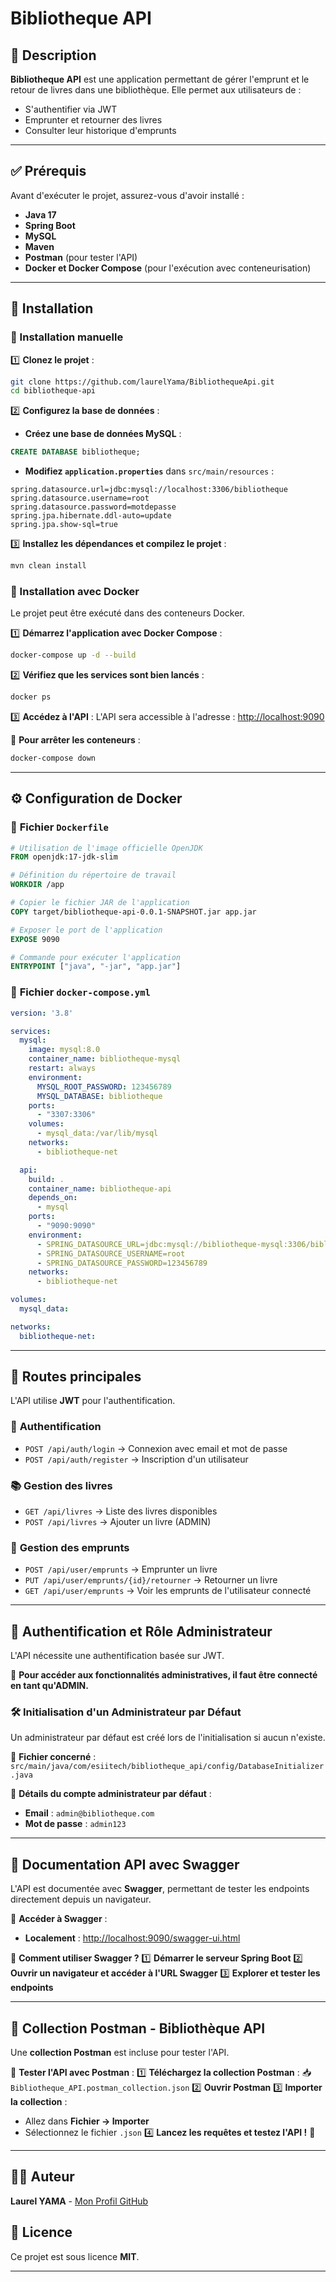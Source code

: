 # Bibliotheque API

## 📖 Description
**Bibliotheque API** est une application permettant de gérer l'emprunt et le retour de livres dans une bibliothèque. Elle permet aux utilisateurs de :
- S'authentifier via JWT
- Emprunter et retourner des livres
- Consulter leur historique d'emprunts

---

## ✅ Prérequis
Avant d'exécuter le projet, assurez-vous d'avoir installé :
- **Java 17**
- **Spring Boot**
- **MySQL**
- **Maven**
- **Postman** (pour tester l'API)
- **Docker et Docker Compose** (pour l'exécution avec conteneurisation)

---

## 🚀 Installation

### 🔹 Installation manuelle
1️⃣ **Clonez le projet** :
```bash
git clone https://github.com/laurelYama/BibliothequeApi.git
cd bibliotheque-api
```

2️⃣ **Configurez la base de données** :
- **Créez une base de données MySQL** :
```sql
CREATE DATABASE bibliotheque;
```
- **Modifiez `application.properties`** dans `src/main/resources` :
```properties
spring.datasource.url=jdbc:mysql://localhost:3306/bibliotheque
spring.datasource.username=root
spring.datasource.password=motdepasse
spring.jpa.hibernate.ddl-auto=update
spring.jpa.show-sql=true
```

3️⃣ **Installez les dépendances et compilez le projet** :
```bash
mvn clean install
```

### 🔹 Installation avec Docker
Le projet peut être exécuté dans des conteneurs Docker.

1️⃣ **Démarrez l'application avec Docker Compose** :
```bash
docker-compose up -d --build
```

2️⃣ **Vérifiez que les services sont bien lancés** :
```bash
docker ps
```

3️⃣ **Accédez à l'API** :
L'API sera accessible à l'adresse : [http://localhost:9090](http://localhost:9090)

📌 **Pour arrêter les conteneurs** :
```bash
docker-compose down
```

---

## ⚙️ Configuration de Docker

### 📌 **Fichier `Dockerfile`**
```dockerfile
# Utilisation de l'image officielle OpenJDK
FROM openjdk:17-jdk-slim

# Définition du répertoire de travail
WORKDIR /app

# Copier le fichier JAR de l'application
COPY target/bibliotheque-api-0.0.1-SNAPSHOT.jar app.jar

# Exposer le port de l'application
EXPOSE 9090

# Commande pour exécuter l'application
ENTRYPOINT ["java", "-jar", "app.jar"]
```

### 📌 **Fichier `docker-compose.yml`**
```yaml
version: '3.8'

services:
  mysql:
    image: mysql:8.0
    container_name: bibliotheque-mysql
    restart: always
    environment:
      MYSQL_ROOT_PASSWORD: 123456789
      MYSQL_DATABASE: bibliotheque
    ports:
      - "3307:3306"
    volumes:
      - mysql_data:/var/lib/mysql
    networks:
      - bibliotheque-net

  api:
    build: .
    container_name: bibliotheque-api
    depends_on:
      - mysql
    ports:
      - "9090:9090"
    environment:
      - SPRING_DATASOURCE_URL=jdbc:mysql://bibliotheque-mysql:3306/bibliotheque
      - SPRING_DATASOURCE_USERNAME=root
      - SPRING_DATASOURCE_PASSWORD=123456789
    networks:
      - bibliotheque-net

volumes:
  mysql_data:

networks:
  bibliotheque-net:
```

---

## 🔗 Routes principales
L'API utilise **JWT** pour l'authentification.

### 🔑 **Authentification**
- `POST /api/auth/login` → Connexion avec email et mot de passe
- `POST /api/auth/register` → Inscription d'un utilisateur

### 📚 **Gestion des livres**
- `GET /api/livres` → Liste des livres disponibles
- `POST /api/livres` → Ajouter un livre (ADMIN)

### 📖 **Gestion des emprunts**
- `POST /api/user/emprunts` → Emprunter un livre
- `PUT /api/user/emprunts/{id}/retourner` → Retourner un livre
- `GET /api/user/emprunts` → Voir les emprunts de l'utilisateur connecté

---

## 🔐 Authentification et Rôle Administrateur
L'API nécessite une authentification basée sur JWT.

📌 **Pour accéder aux fonctionnalités administratives, il faut être connecté en tant qu'ADMIN.**

### 🛠 **Initialisation d'un Administrateur par Défaut**
Un administrateur par défaut est créé lors de l'initialisation si aucun n'existe.

📍 **Fichier concerné** : `src/main/java/com/esiitech/bibliotheque_api/config/DatabaseInitializer.java`

📌 **Détails du compte administrateur par défaut** :
- **Email** : `admin@bibliotheque.com`
- **Mot de passe** : `admin123`

---

## 📖 Documentation API avec Swagger
L'API est documentée avec **Swagger**, permettant de tester les endpoints directement depuis un navigateur.

🔗 **Accéder à Swagger** :
- **Localement** : [http://localhost:9090/swagger-ui.html](http://localhost:9090/swagger-ui.html)

📌 **Comment utiliser Swagger ?**
1️⃣ **Démarrer le serveur Spring Boot**
2️⃣ **Ouvrir un navigateur et accéder à l'URL Swagger**
3️⃣ **Explorer et tester les endpoints**

---

## 📌 Collection Postman - Bibliothèque API
Une **collection Postman** est incluse pour tester l'API.

🚀 **Tester l'API avec Postman** :
1️⃣ **Téléchargez la collection Postman** : 📥 `Bibliotheque_API.postman_collection.json`
2️⃣ **Ouvrir Postman**
3️⃣ **Importer la collection** :
   - Allez dans **Fichier → Importer**
   - Sélectionnez le fichier `.json`
4️⃣ **Lancez les requêtes et testez l'API !** 🚀

---

## 👨‍💻 Auteur
**Laurel YAMA** - [Mon Profil GitHub](https://github.com/laurelYama)

## 📜 Licence
Ce projet est sous licence **MIT**.

---

